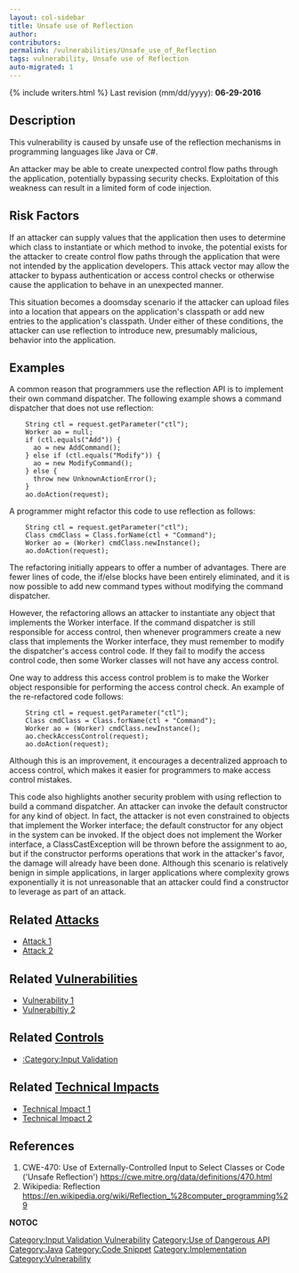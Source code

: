 ```yaml
---
layout: col-sidebar
title: Unsafe use of Reflection
author:
contributors:
permalink: /vulnerabilities/Unsafe_use_of_Reflection
tags: vulnerability, Unsafe use of Reflection
auto-migrated: 1
---
```


{% include writers.html %}
Last revision (mm/dd/yyyy): **06-29-2016**

## Description

This vulnerability is caused by unsafe use of the reflection mechanisms
in programming languages like Java or C\#.

An attacker may be able to create unexpected control flow paths through
the application, potentially bypassing security checks. Exploitation of
this weakness can result in a limited form of code injection.

## Risk Factors

If an attacker can supply values that the application then uses to
determine which class to instantiate or which method to invoke, the
potential exists for the attacker to create control flow paths through
the application that were not intended by the application developers.
This attack vector may allow the attacker to bypass authentication or
access control checks or otherwise cause the application to behave in an
unexpected manner.

This situation becomes a doomsday scenario if the attacker can upload
files into a location that appears on the application's classpath or add
new entries to the application's classpath. Under either of these
conditions, the attacker can use reflection to introduce new, presumably
malicious, behavior into the application.

## Examples

A common reason that programmers use the reflection API is to implement
their own command dispatcher. The following example shows a command
dispatcher that does not use reflection:

```
    String ctl = request.getParameter("ctl");
    Worker ao = null;
    if (ctl.equals("Add")) {
      ao = new AddCommand();
    } else if (ctl.equals("Modify")) {
      ao = new ModifyCommand();
    } else {
      throw new UnknownActionError();
    }
    ao.doAction(request);
```

A programmer might refactor this code to use reflection as follows:

```
    String ctl = request.getParameter("ctl");
    Class cmdClass = Class.forName(ctl + "Command");
    Worker ao = (Worker) cmdClass.newInstance();
    ao.doAction(request);
```

The refactoring initially appears to offer a number of advantages. There
are fewer lines of code, the if/else blocks have been entirely
eliminated, and it is now possible to add new command types without
modifying the command dispatcher.

However, the refactoring allows an attacker to instantiate any object
that implements the Worker interface. If the command dispatcher is still
responsible for access control, then whenever programmers create a new
class that implements the Worker interface, they must remember to modify
the dispatcher's access control code. If they fail to modify the access
control code, then some Worker classes will not have any access control.

One way to address this access control problem is to make the Worker
object responsible for performing the access control check. An example
of the re-refactored code follows:

```
    String ctl = request.getParameter("ctl");
    Class cmdClass = Class.forName(ctl + "Command");
    Worker ao = (Worker) cmdClass.newInstance();
    ao.checkAccessControl(request);
    ao.doAction(request);
```

Although this is an improvement, it encourages a decentralized approach
to access control, which makes it easier for programmers to make access
control mistakes.

This code also highlights another security problem with using reflection
to build a command dispatcher. An attacker can invoke the default
constructor for any kind of object. In fact, the attacker is not even
constrained to objects that implement the Worker interface; the default
constructor for any object in the system can be invoked. If the object
does not implement the Worker interface, a ClassCastException will be
thrown before the assignment to ao, but if the constructor performs
operations that work in the attacker's favor, the damage will already
have been done. Although this scenario is relatively benign in simple
applications, in larger applications where complexity grows
exponentially it is not unreasonable that an attacker could find a
constructor to leverage as part of an attack.

## Related [Attacks](https://owasp.org/www-community/attacks/)

- [Attack 1](Attack_1 "wikilink")
- [Attack 2](Attack_2 "wikilink")

## Related [Vulnerabilities](https://owasp.org/www-community/vulnerabilities/)

- [Vulnerability 1](Vulnerability_1 "wikilink")
- [Vulnerabiltiy 2](Vulnerabiltiy_2 "wikilink")

## Related [Controls](https://owasp.org/www-community/controls/)

- [:Category:Input Validation](:Category:Input_Validation "wikilink")

## Related [Technical Impacts](Technical_Impacts "wikilink")

- [Technical Impact 1](Technical_Impact_1 "wikilink")
- [Technical Impact 2](Technical_Impact_2 "wikilink")

## References

1.  CWE-470: Use of Externally-Controlled Input to Select Classes or
    Code ('Unsafe Reflection')
    <https://cwe.mitre.org/data/definitions/470.html>
2.  Wikipedia: Reflection
    <https://en.wikipedia.org/wiki/Reflection_%28computer_programming%29>

**NOTOC**

[Category:Input Validation
Vulnerability](Category:Input_Validation_Vulnerability "wikilink")
[Category:Use of Dangerous
API](Category:Use_of_Dangerous_API "wikilink")
[Category:Java](Category:Java "wikilink") [Category:Code
Snippet](Category:Code_Snippet "wikilink")
[Category:Implementation](Category:Implementation "wikilink")
[Category:Vulnerability](Category:Vulnerability "wikilink")

